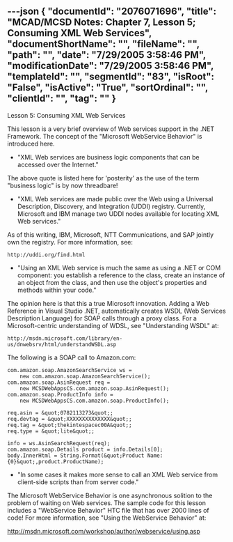 ---json
{
  "documentId": "2076071696",
  "title": "MCAD/MCSD Notes: Chapter 7, Lesson 5; Consuming XML Web Services",
  "documentShortName": "",
  "fileName": "",
  "path": "",
  "date": "7/29/2005 3:58:46 PM",
  "modificationDate": "7/29/2005 3:58:46 PM",
  "templateId": "",
  "segmentId": "83",
  "isRoot": "False",
  "isActive": "True",
  "sortOrdinal": "",
  "clientId": "",
  "tag": ""
}
---

Lesson 5: Consuming XML Web Services

This lesson is a very brief overview of Web services support in the .NET Framework. The concept of the &quot;Microsoft WebService Behavior&quot; is introduced here.

* &quot;XML Web services are business logic components that can be accessed over the Internet.&quot;

The above quote is listed here for 'posterity' as the use of the term &quot;business logic&quot; is by now threadbare!

* &quot;XML Web services are made public over the Web using a Universal Description, Discovery, and Integration (UDDI) registry. Currently, Microsoft and IBM manage two UDDI nodes available for locating XML Web services.&quot;

As of this writing, IBM, Microsoft, NTT Communications, and SAP jointly own the registry. For more information, see:

    http://uddi.org/find.html

* &quot;Using an XML Web service is much the same as using a .NET or COM component: you establish a reference to the class, create an instance of an object from the class, and then use the object's properties and methods within your code.&quot;

The opinion here is that this a true Microsoft innovation. Adding a Web Reference in Visual Studio .NET, automatically creates WSDL (Web Services Description Language) for SOAP calls through a proxy class. For a Microsoft-centric understanding of WDSL, see &quot;Understanding WSDL&quot; at:

    http://msdn.microsoft.com/library/en-us/dnwebsrv/html/understandWSDL.asp

The following is a SOAP call to Amazon.com:

    com.amazon.soap.AmazonSearchService ws =
        new com.amazon.soap.AmazonSearchService();
    com.amazon.soap.AsinRequest req =
        new MCSDWebAppsCS.com.amazon.soap.AsinRequest();
    com.amazon.soap.ProductInfo info =
        new MCSDWebAppsCS.com.amazon.soap.ProductInfo();

    req.asin = &quot;0782113273&quot;;
    req.devtag = &quot;XXXXXXXXXXXXXX&quot;;
    req.tag = &quot;thekintespacec00A&quot;;
    req.type = &quot;lite&quot;;

    info = ws.AsinSearchRequest(req);
    com.amazon.soap.Details product = info.Details[0];
    body.InnerHtml = String.Format(&quot;Product Name: {0}&quot;,product.ProductName);

* &quot;In some cases it makes more sense to call an XML Web service from client-side scripts than from server code.&quot;

The Microsoft WebService Behavior is one asynchronous solition to the problem of waiting on Web services. The sample code for this lesson includes a &quot;WebService Behavior&quot; HTC file that has over 2000 lines of code! For more information, see &quot;Using the WebService Behavior&quot; at:

   http://msdn.microsoft.com/workshop/author/webservice/using.asp
